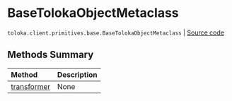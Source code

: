 # BaseTolokaObjectMetaclass
`toloka.client.primitives.base.BaseTolokaObjectMetaclass` | [Source code](https://github.com/Toloka/toloka-kit/blob/v1.1.0.post1/src/client/primitives/base.py#L96)

## Methods Summary

| Method | Description |
| :------| :-----------|
[transformer](toloka.client.primitives.base.BaseTolokaObjectMetaclass.transformer.md)| None
